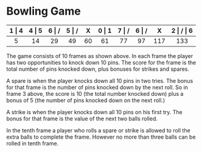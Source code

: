# Bowling Game

| 1 \| 4 | 4 \| 5 | 6 \| /  | 5 \| /  | X       | 0 \| 1  | 7 \| /  | 6 \| /  | X       | 2 \| / \| 6 |  
| :----: | :----: | :-----: | :-----: | :-----: | :-----: | :-----: | :-----: | :-----: | :---------: |
| 5      | 14     | 29      | 49      | 60      | 61      | 77      | 97      | 117     | 133         |

The game consists of 10 frames as shown above.  In each frame the player has
two opportunities to knock down 10 pins.  The score for the frame is the total
number of pins knocked down, plus bonuses for strikes and spares.

A spare is when the player knocks down all 10 pins in two tries.  The bonus for
that frame is the number of pins knocked down by the next roll.  So in frame 3
above, the score is 10 (the total number knocked down) plus a bonus of 5 (the
number of pins knocked down on the next roll.)

A strike is when the player knocks down all 10 pins on his first try.  The bonus
for that frame is the value of the next two balls rolled.

In the tenth frame a player who rolls a spare or strike is allowed to roll the extra
balls to complete the frame.  However no more than three balls can be rolled in
tenth frame.
